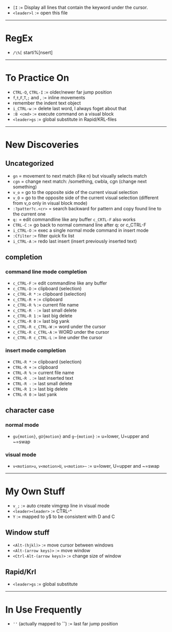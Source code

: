 * `[I` := Display all lines that contain the keyword under the cursor.
* `<leader>l` := open this file  
  
------------------------------------------------------------------------------
# RegEx
* `/\%[` starti\%[nsert] 
  
------------------------------------------------------------------------------
# To Practice On
* `CTRL-O`, `CTRL-I` := older/newer far jump position
* `f`,`t`,`F`,`T`,`;` and , := inline movements  
* remember the indent text object
* `i_CTRL-w` := delete last word, I always foget about that
* `:B <cmd>` := execute command on a visual block
* `<leader>gs` := global substitute in Rapid/KRL-files
  
------------------------------------------------------------------------------
# New Discoveries
## Uncategorized
* `gn` = movement to next match (like n) but visually selects match
* `cgn` = change next match: /something<cr>, cwbla<esc>, cgn (change next
    something)
* `v_o` = go to the opposite side of the current visual selection
* `v_O` = go to the opposite side of the current visual selection (different
    from v_o only in visual block mode)
* `:?patter?c.<cr>` = search backward for pattern and copy found line to the
    current one
* `q:` = edit commandline like any buffer `c_CRTL-F` also works 
* `CTRL-C`    := go back to normal command line after q: or c_CTRL-F
* `i_CTRL-O`    := exec a single normal mode command in insert mode
* `:Cfilter`    := filter quick fix list  
* `i_CTRL-A`    := redo last insert (insert previously inserted text)
  
## completion
### command line mode completion
* `c_CTRL-F`    := edit commandline like any buffer
* `c_CTRL-D`    := clipboard (selection)
* `c_CTRL-R *`  := clipboard (selection)
* `c_CTRL-R +`  := clipboard
* `c_CTRL-R %`  := current file name
* `c_CTRL-R -`  := last small delete
* `c_CTRL-R 1`  := last big delete
* `c_CTRL-R 0`  := last big yank
* `c_CTRL-R c_CTRL-W`   := word under the cursor
* `c_CTRL-R c_CTRL-A`   := WORD under the cursor
* `c_CTRL-R c_CTRL-L`   := line under the cursor
### insert mode completion
* `CTRL-R *` := clipboard (selection)
* `CTRL-R +` := clipboard
* `CTRL-R %` := current file name
* `CTRL-R .` := last inserted text
* `CTRL-R -` := last small delete
* `CTRL-R 1` := last big delete
* `CTRL-R 0` := last yank  
  
## character case
### normal mode
* `gu{motion}`, `gU{motion}` and `g~{motion}` := u=lower, U=upper and ~=swap
### visual mode
* `v<motion>u`, `v<motion>U`, `v<motion>~` := u=lower, U=upper and ~=swap  
  
------------------------------------------------------------------------------
# My Own Stuff
* `v_;` := auto create vimgrep line in visual mode
* `<leader><leader>` := CTRL-^
* `Y` := mapped to y$ to be consistent with D and C  
  
## Window stuff
* `<Alt-(hjkl)>`            := move cursor between windows
* `<Alt-(arrow keys)>`      := move window
* `<Ctrl-Alt-(arrow keys)>` := change size of window  
  
## Rapid/Krl
* `<leader>gs` := global substitute  
  
------------------------------------------------------------------------------
# In Use Frequently
* `''` (actually mapped to **``**) := last far jump position  
  

<!-- 
      vim:sw=2 sts=2 et textwidth=80 
                                      -->
